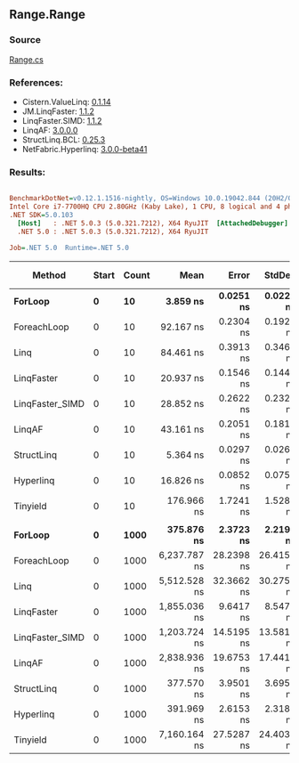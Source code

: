 ﻿## Range.Range

### Source
[Range.cs](../LinqBenchmarks/Range/Range.cs)

### References:
- Cistern.ValueLinq: [0.1.14](https://www.nuget.org/packages/Cistern.ValueLinq/0.1.14)
- JM.LinqFaster: [1.1.2](https://www.nuget.org/packages/JM.LinqFaster/1.1.2)
- LinqFaster.SIMD: [1.1.2](https://www.nuget.org/packages/LinqFaster.SIMD/1.0.3)
- LinqAF: [3.0.0.0](https://www.nuget.org/packages/LinqAF/3.0.0.0)
- StructLinq.BCL: [0.25.3](https://www.nuget.org/packages/StructLinq.BCL/0.25.3)
- NetFabric.Hyperlinq: [3.0.0-beta41](https://www.nuget.org/packages/NetFabric.Hyperlinq/3.0.0-beta41)

### Results:
``` ini

BenchmarkDotNet=v0.12.1.1516-nightly, OS=Windows 10.0.19042.844 (20H2/October2020Update)
Intel Core i7-7700HQ CPU 2.80GHz (Kaby Lake), 1 CPU, 8 logical and 4 physical cores
.NET SDK=5.0.103
  [Host]   : .NET 5.0.3 (5.0.321.7212), X64 RyuJIT  [AttachedDebugger]
  .NET 5.0 : .NET 5.0.3 (5.0.321.7212), X64 RyuJIT

Job=.NET 5.0  Runtime=.NET 5.0  

```
|          Method | Start | Count |         Mean |      Error |     StdDev | Ratio | RatioSD |  Gen 0 | Gen 1 | Gen 2 | Allocated |
|---------------- |------ |------ |-------------:|-----------:|-----------:|------:|--------:|-------:|------:|------:|----------:|
|         **ForLoop** |     **0** |    **10** |     **3.859 ns** |  **0.0251 ns** |  **0.0223 ns** |  **1.00** |    **0.00** |      **-** |     **-** |     **-** |         **-** |
|     ForeachLoop |     0 |    10 |    92.167 ns |  0.2304 ns |  0.1924 ns | 23.90 |    0.15 | 0.0178 |     - |     - |      56 B |
|            Linq |     0 |    10 |    84.461 ns |  0.3913 ns |  0.3469 ns | 21.89 |    0.17 | 0.0126 |     - |     - |      40 B |
|      LinqFaster |     0 |    10 |    20.937 ns |  0.1546 ns |  0.1446 ns |  5.42 |    0.05 | 0.0204 |     - |     - |      64 B |
| LinqFaster_SIMD |     0 |    10 |    28.852 ns |  0.2622 ns |  0.2324 ns |  7.48 |    0.07 | 0.0204 |     - |     - |      64 B |
|          LinqAF |     0 |    10 |    43.161 ns |  0.2051 ns |  0.1818 ns | 11.19 |    0.06 |      - |     - |     - |         - |
|      StructLinq |     0 |    10 |     5.364 ns |  0.0297 ns |  0.0264 ns |  1.39 |    0.01 |      - |     - |     - |         - |
|       Hyperlinq |     0 |    10 |    16.826 ns |  0.0852 ns |  0.0755 ns |  4.36 |    0.02 |      - |     - |     - |         - |
|        Tinyield |     0 |    10 |   176.966 ns |  1.7241 ns |  1.5284 ns | 45.87 |    0.51 | 0.1504 |     - |     - |     472 B |
|                 |       |       |              |            |            |       |         |        |       |       |           |
|         **ForLoop** |     **0** |  **1000** |   **375.876 ns** |  **2.3723 ns** |  **2.2191 ns** |  **1.00** |    **0.00** |      **-** |     **-** |     **-** |         **-** |
|     ForeachLoop |     0 |  1000 | 6,237.787 ns | 28.2398 ns | 26.4155 ns | 16.60 |    0.11 | 0.0153 |     - |     - |      56 B |
|            Linq |     0 |  1000 | 5,512.528 ns | 32.3662 ns | 30.2754 ns | 14.67 |    0.11 | 0.0076 |     - |     - |      40 B |
|      LinqFaster |     0 |  1000 | 1,855.036 ns |  9.6417 ns |  8.5471 ns |  4.93 |    0.03 | 1.2817 |     - |     - |   4,024 B |
| LinqFaster_SIMD |     0 |  1000 | 1,203.724 ns | 14.5195 ns | 13.5816 ns |  3.20 |    0.03 | 1.2817 |     - |     - |   4,024 B |
|          LinqAF |     0 |  1000 | 2,838.936 ns | 19.6753 ns | 17.4416 ns |  7.55 |    0.06 |      - |     - |     - |         - |
|      StructLinq |     0 |  1000 |   377.570 ns |  3.9501 ns |  3.6950 ns |  1.00 |    0.01 |      - |     - |     - |         - |
|       Hyperlinq |     0 |  1000 |   391.969 ns |  2.6153 ns |  2.3184 ns |  1.04 |    0.01 |      - |     - |     - |         - |
|        Tinyield |     0 |  1000 | 7,160.164 ns | 27.5287 ns | 24.4035 ns | 19.04 |    0.11 | 0.1450 |     - |     - |     472 B |
